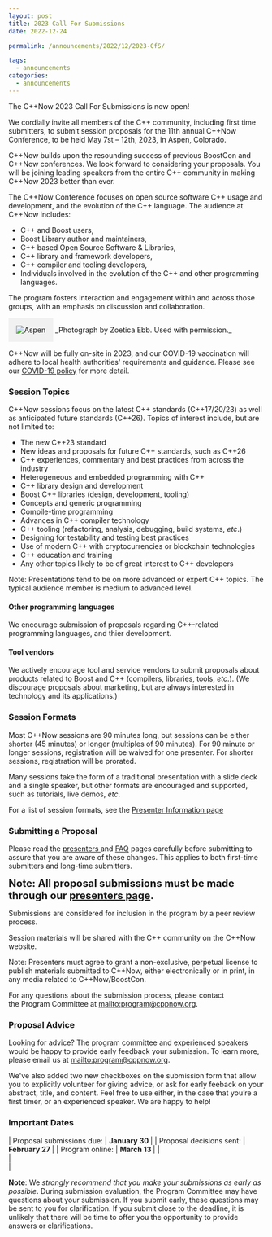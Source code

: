 ```yaml
---
layout: post
title: 2023 Call For Submissions
date: 2022-12-24

permalink: /announcements/2022/12/2023-CfS/

tags:
  - announcements
categories:
  - announcements
---
```


The C++Now 2023 Call For Submissions is now open!

We cordially invite all members of the C++ community, including first time submitters, to submit session proposals for the 11th annual C++Now Conference, to be held May 7st – 12th, 2023, in Aspen, Colorado.

C++Now builds upon the resounding success of previous BoostCon and C++Now conferences. We look forward to considering your proposals. You will be joining leading speakers from the entire C++ community in making C++Now 2023 better than ever.

<!--break-->

The C++Now Conference focuses on open source software C++ usage and development, and the evolution of the C++ language. The audience at C++Now includes:

- C++ and Boost users,
- Boost Library author and maintainers,
- C++ based Open Source Software & Libraries,
- C++ library and framework developers,
- C++ compiler and tooling developers,
- Individuals involved in the evolution of the C++ and other programming languages.

The program fosters interaction and engagement within and across those groups, with an emphasis on discussion and collaboration.

<img src="/assets/img/posts/2018/Aspen2015ByZoeticaEbb.jpg" alt="Aspen" title="Photograph by Zoetica Ebb. Used with permission." style="padding: 10px; background: #f1f1f1; border: 5px solid #f1f1f1;" />
_Photograph by Zoetica Ebb. Used with permission._

C++Now will be fully on-site in 2023, and our COVID-19 vaccination will adhere to local health authorities' requirements and guidance.  Please see our [COVID-19 policy](/about/COVID-19_policy) for more detail.

### Session Topics

C++Now sessions focus on the latest C++ standards (C++17/20/23) as well as anticipated future standards (C++26). Topics of interest include, but are not limited to:

- The new C++23 standard
- New ideas and proposals for future C++ standards, such as C++26
- C++ experiences, commentary and best practices from across the industry
- Heterogeneous and embedded programming with C++
- C++ library design and development
- Boost C++ libraries (design, development, tooling)
- Concepts and generic programming
- Compile-time programming
- Advances in C++ compiler technology
- C++ tooling (refactoring, analysis, debugging, build systems, _etc_.)
- Designing for testability and testing best practices
- Use of modern C++ with cryptocurrencies or blockchain technologies
- C++ education and training
- Any other topics likely to be of great interest to C++ developers

Note:  Presentations tend to be on more advanced or expert C++ topics.  The typical audience member is medium to advanced level.

#### Other programming languages

We encourage submission of proposals regarding C++-related programming languages, and thier development.

#### Tool vendors

We actively encourage tool and service vendors to submit proposals about products related to Boost and C++ (compilers, libraries, tools, _etc_.). (We discourage proposals about marketing, but are always interested in technology and its applications.)

### Session Formats

Most C++Now sessions are 90 minutes long, but sessions can be either shorter (45 minutes) or longer (multiples of 90 minutes). For 90 minute or longer sessions, registration will be waived for one presenter. For shorter sessions, registration will be prorated.

Many sessions take the form of a traditional presentation with a slide deck and a single speaker, but other formats are encouraged and supported, such as tutorials, live demos, _etc_.

For a list of session formats, see the [Presenter Information page](/presenters/)

### Submitting a Proposal

Please read the [presenters ](/presenters/) and [FAQ](/about/faq) pages carefully before submitting to assure that you are aware of these changes. This applies to both first-time submitters and long-time submitters.

<span style="font-size:20px;"><strong>Note: All proposal submissions must be made through our [presenters page](/presenters/).</strong></span>

Submissions are considered for inclusion in the program by a peer review process.

Session materials will be shared with the C++ community on the C++Now website.

Note: Presenters must agree to grant a non-exclusive, perpetual license to publish materials submitted to C++Now, either electronically or in print, in any media related to C++Now/BoostCon.

For any questions about the submission process, please contact the Program Committee at <mailto:program@cppnow.org>.

### Proposal Advice

Looking for advice? The program committee and experienced speakers would be happy to provide early feedback your submission.  To learn more, please email us at <mailto:program@cppnow.org>. 

We've also added two new checkboxes on the submission form that allow you to explicitly volunteer for giving advice, or ask for early feeback on your abstract, title, and content.  Feel free to use either, in the case that you’re a first timer, or an experienced speaker. We are happy to help!

### Important Dates

| Proposal submissions due: |  <strong> January 30  </strong> |
| Proposal decisions sent:  |  <strong> February 27 </strong> |
| Program online:           |  <strong> March 13 </strong>    | 
| <br>                      |  <br>                           |

<strong>Note</strong>: We _strongly recommend that you make your submissions as early as possible_. During submission evaluation, the Program Committee may have questions about your submission. If you submit early, these questions may be sent to you for clarification. If you submit close to the deadline, it is unlikely that there will be time to offer you the opportunity to provide answers or clarifications.
